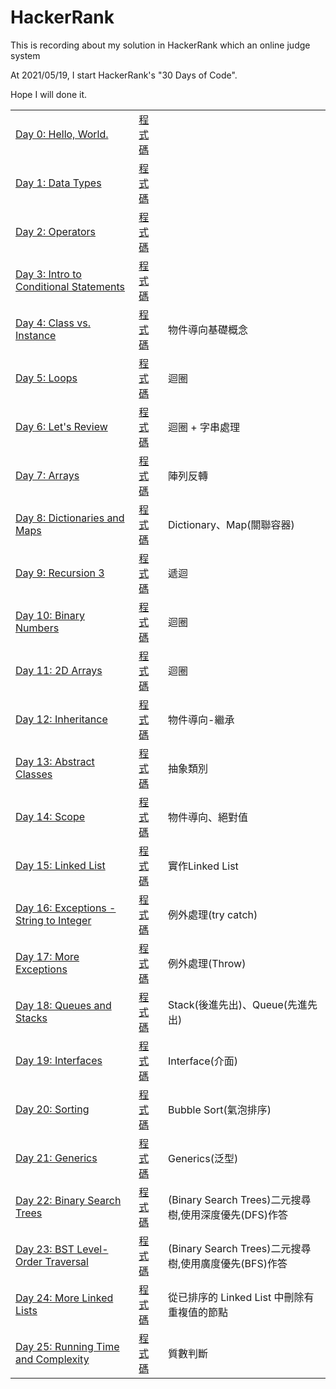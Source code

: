 # HackerRank
This is recording about my solution in HackerRank which an online judge system

At 2021/05/19, I start HackerRank's "30 Days of Code".

Hope I will done it.
<br />
<table>
        <tbody>
                <tr>
			<td>
				<a target="_blank" href="https://www.hackerrank.com/challenges/30-hello-world/problem">Day 0: Hello, World.</a>
			</td>
			<td>
				<a target="_blank" href="https://github.com/HeySunBoy/HackerRank/tree/main/Day%200%20-%20Hello%2C%20World">程式碼</a>
			</td>
			<td>
			</td>
		</tr>
		<tr>
			<td>
				<a target="_blank" href="https://www.hackerrank.com/challenges/30-data-types/problem">Day 1: Data Types</a>
			</td>
			<td>
				<a target="_blank" href="https://github.com/HeySunBoy/HackerRank/tree/main/Day%201%20-%20Data%20Types">程式碼</a>
			</td>
			<td>
			</td>
		</tr>
		<tr>
			<td>
				<a target="_blank" href="https://www.hackerrank.com/challenges/30-operators/problem">Day 2: Operators</a>
			</td>
			<td>
				<a target="_blank" href="https://github.com/HeySunBoy/HackerRank/tree/main/Day%202%20-%20Operators">程式碼</a>
			</td>
			<td>
			</td>
		</tr>
		<tr>
			<td>
				<a target="_blank" href="https://www.hackerrank.com/challenges/30-conditional-statements/problem">Day 3: Intro to Conditional Statements</a>
			</td>
			<td>
				<a target="_blank" href="https://github.com/HeySunBoy/HackerRank/tree/main/Day%203%20-%20Intro%20to%20Conditional%20Statements">程式碼</a>
			</td>
                        <td>
			</td>
		</tr>
		<tr>
			<td>
				<a target="_blank" href="https://www.hackerrank.com/challenges/30-class-vs-instance/problem">Day 4: Class vs. Instance</a>
			</td>
			<td>
				<a target="_blank" href="https://github.com/HeySunBoy/HackerRank/tree/main/Day%204%20-%20Class%20vs.%20Instance">程式碼</a>
			</td>
			<td>
				物件導向基礎概念
			</td>
		</tr>
		<tr>
			<td>
				<a target="_blank" href="https://www.hackerrank.com/challenges/30-loops/problem">Day 5: Loops</a>
			</td>
			<td>
				<a target="_blank" href="https://github.com/HeySunBoy/HackerRank/tree/main/Day%205%20-%20Loops">程式碼</a>
			</td>
			<td>
				迴圈
			</td>
		</tr>
		<tr>
			<td>
				<a target="_blank" href="https://www.hackerrank.com/challenges/30-review-loop/problem">Day 6: Let's Review</a>
			</td>
			<td>
				<a target="_blank" href="https://github.com/HeySunBoy/HackerRank/tree/main/Day%206%20-%20Let's%20Review">程式碼</a>
			</td>
			<td>
				迴圈 + 字串處理
			</td>
		</tr>
		<tr>
			<td>
				<a target="_blank" href="https://www.hackerrank.com/challenges/30-arrays/problem">Day 7: Arrays</a>
			</td>
			<td>
				<a target="_blank" href="https://github.com/HeySunBoy/HackerRank/tree/main/Day%207%20-%20Arrays">程式碼</a>
			</td>
			<td>
				陣列反轉
			</td>
		</tr>
		<tr>
			<td>
				<a target="_blank" href="https://www.hackerrank.com/challenges/30-dictionaries-and-maps/problem">Day 8: Dictionaries and Maps</a>
			</td>
			<td>
				<a target="_blank" href="https://github.com/HeySunBoy/HackerRank/tree/main/Day%208%20-%20Dictionaries%20and%20Maps">程式碼</a>
			</td>
			<td>
				Dictionary、Map(關聯容器)
			</td>
		</tr>
		<tr>
			<td>
				<a target="_blank" href="https://www.hackerrank.com/challenges/30-recursion/problem">Day 9: Recursion 3</a>
			</td>
			<td>
				<a target="_blank" href="https://github.com/HeySunBoy/HackerRank/tree/main/Day%209%20-%20Recursion%203">程式碼</a>
			</td>
			<td>
				遞迴
			</td>
		</tr>
		<tr>
			<td>
				<a target="_blank" href="https://www.hackerrank.com/challenges/30-binary-numbers/problem">Day 10: Binary Numbers</a>
			</td>
			<td>
				<a target="_blank" href="https://github.com/HeySunBoy/HackerRank/tree/main/Day%2010%20-%20Binary%20Numbers">程式碼</a>
			</td>
			<td>
				迴圈			
			</td>
		</tr>
		<tr>
			<td>
				<a target="_blank" href="https://www.hackerrank.com/challenges/30-2d-arrays/problem">Day 11: 2D Arrays</a>
			</td>
			<td>
				<a target="_blank" href="https://github.com/HeySunBoy/HackerRank/tree/main/Day%2011%20-%202D%20Arrays">程式碼</a>
			</td>
			<td>
				迴圈			
			</td>
		</tr>
		<tr>
			<td>
				<a target="_blank" href="https://www.hackerrank.com/challenges/30-inheritance/problem">Day 12: Inheritance</a>
			</td>
			<td>
				<a target="_blank" href="https://github.com/HeySunBoy/HackerRank/tree/main/Day%2012%20-%20Inheritance">程式碼</a>
			</td>
			<td>
				物件導向-繼承
			</td>
		</tr>
		<tr>
			<td>
				<a target="_blank" href="https://www.hackerrank.com/challenges/30-abstract-classes/problem">Day 13: Abstract Classes</a>
			</td>
			<td>
				<a target="_blank" href="https://github.com/HeySunBoy/HackerRank/tree/main/Day%2013%20-%20Abstract%20Classes">程式碼</a>
			</td>
			<td>
				抽象類別
			</td>
		</tr>
		<tr>
			<td>
				<a target="_blank" href="https://www.hackerrank.com/challenges/30-scope/problem">Day 14: Scope</a>
			</td>
			<td>
				<a target="_blank" href="https://github.com/HeySunBoy/HackerRank/tree/main/Day%2014%20-%20Broaden%20your%20Scope">程式碼</a>
			</td>
			<td>
				物件導向、絕對值
			</td>
		</tr>
		<tr>
			<td>
				<a target="_blank" href="https://www.hackerrank.com/challenges/30-linked-list/problem">Day 15: Linked List</a>
			</td>
			<td>
				<a target="_blank" href="https://github.com/HeySunBoy/HackerRank/tree/main/Day%2015%20-%20Linked%20List">程式碼</a>
			</td>
			<td>
				實作Linked List
			</td>
		</tr>
		<tr>
			<td>
				<a target="_blank" href="https://www.hackerrank.com/challenges/30-exceptions-string-to-integer/problem">Day 16: Exceptions - String to Integer</a>
			</td>
			<td>
				<a target="_blank" href="https://github.com/HeySunBoy/HackerRank/tree/main/Day%2016%20-%20Exceptions%20-%20String%20to%20Integer">程式碼</a>
			</td>
			<td>
				例外處理(try catch)
			</td>
		</tr>
		<tr>
			<td>
				<a target="_blank" href="https://www.hackerrank.com/challenges/30-more-exceptions/problem">Day 17: More Exceptions</a>
			</td>
			<td>
				<a target="_blank" href="https://github.com/HeySunBoy/HackerRank/tree/main/Day%2017%20-%20More%20Exceptions">程式碼</a>
			</td>
			<td>
				例外處理(Throw) 
			</td>
		</tr>
		<tr>
			<td>
				<a target="_blank" href="https://www.hackerrank.com/challenges/30-queues-stacks/problem">Day 18: Queues and Stacks</a>
			</td>
			<td>
				<a target="_blank" href="https://github.com/HeySunBoy/HackerRank/tree/main/Day%2018%20-%20Queues%20and%20Stacks">程式碼</a>
			</td>
			<td>
				Stack(後進先出)、Queue(先進先出)
			</td>
		</tr>
		<tr>
			<td>
				<a target="_blank" href="https://www.hackerrank.com/challenges/30-interfaces/problem">Day 19: Interfaces</a>
			</td>
			<td>
				<a target="_blank" href="https://github.com/HeySunBoy/HackerRank/tree/main/Day%2019%20-%20Interfaces">程式碼</a>
			</td>
			<td>
				Interface(介面)
			</td>
		</tr>
		<tr>
			<td>
				<a target="_blank" href="https://www.hackerrank.com/challenges/30-sorting/problem">Day 20: Sorting</a>
			</td>
			<td>
				<a target="_blank" href="https://github.com/HeySunBoy/HackerRank/tree/main/Day%2020%20-%20Sorting">程式碼</a>
			</td>
			<td>
				Bubble Sort(氣泡排序)
			</td>
		</tr>
		<tr>
			<td>
				<a target="_blank" href="https://www.hackerrank.com/challenges/30-generics/problem">Day 21: Generics</a>
			</td>
			<td>
				<a target="_blank" href="https://github.com/HeySunBoy/HackerRank/tree/main/Day%2021%20-%20Generics">程式碼</a>
			</td>
			<td>
				Generics(泛型)
			</td>
		</tr>
		<tr>
			<td>
				<a target="_blank" href="https://www.hackerrank.com/challenges/30-binary-search-trees/problem">Day 22: Binary Search Trees</a>
			</td>
			<td>
				<a target="_blank" href="https://github.com/HeySunBoy/HackerRank/tree/main/Day%2022%20-%20Binary%20Search%20Trees">程式碼</a>
			</td>
			<td>
				(Binary Search Trees)二元搜尋樹,使用深度優先(DFS)作答
			</td>
		</tr>
		<tr>
			<td>
				<a target="_blank" href="https://www.hackerrank.com/challenges/30-binary-trees/problem">Day 23: BST Level-Order Traversal</a>
			</td>
			<td>
				<a target="_blank" href="https://github.com/HeySunBoy/HackerRank/tree/main/Day%2023%20-%20BST%20Level-Order%20Traversal">程式碼</a>
			</td>
			<td>
				(Binary Search Trees)二元搜尋樹,使用廣度優先(BFS)作答
			</td>
		</tr>
		<tr>
			<td>
				<a target="_blank" href="https://www.hackerrank.com/challenges/30-linked-list-deletion/problem">Day 24: More Linked Lists</a>
			</td>
			<td>
				<a target="_blank" href="https://github.com/HeySunBoy/HackerRank/tree/main/Day%2024%20-%20More%20Linked%20Lists">程式碼</a>
			</td>
			<td>
				從已排序的 Linked List 中刪除有重複值的節點
			</td>
		</tr>
		<tr>
			<td>
				<a target="_blank" href="https://www.hackerrank.com/challenges/30-running-time-and-complexity/problem">Day 25: Running Time and Complexity</a>
			</td>
			<td>
				<a target="_blank" href="https://github.com/HeySunBoy/HackerRank/tree/main/Day%2025%20-%20Running%20Time%20and%20Complexity">程式碼</a>
			</td>
			<td>
				質數判斷
			</td>
		</tr>
	</tbody>
</table>
